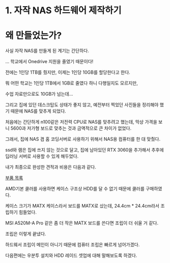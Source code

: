 # 1. 자작 NAS 하드웨어 제작하기

# 왜 만들었는가?

사실 자작 NAS를 만들게 된 계기는 간단하다.

… 학교에서 Onedrive 지원을 줄였기 때문이다!

전에는 1인당 1TB를 줬지만, 이제는 1인당 10GB를 할당한다고 한다.

뭐 어떤 학교는 1인당 1TB에서 1GB로 줄였다 하니 다행일지도 모르지만,

수업 자료만으로도 10GB가 넘는데…

그리고 집에 있던 데스크탑도 상태가 좋지 않고, 예전부터 찍었던 사진들을 정리해야 했기 때문에 NAS를 맞추게 되었다.

처음에는 간단하게 n100같은 저전력 CPU로 NAS를 맞추려고 했는데, 막상 가격을 보니 5600과 저가형 보드로 맞추는 것과 금액적으로 큰 차이가 없었다.

그래서, 집에 NAS 겸 홈 코딩서버로 사용하기 위해서 NAS용 컴퓨터를 한 대 맞췄다.

ssd와 램은 집에 쓰지 않는 것으로 달고, 집에 남아있던 RTX 3060을 추가해서 추후에 딥러닝 서버로 사용할 수 있게 해두었다.

내가 최종으로 완성한 견적과 비용은 다음과 같다.

[부품 목록](1%20%E1%84%8C%E1%85%A1%E1%84%8C%E1%85%A1%E1%86%A8%20NAS%20%E1%84%92%E1%85%A1%E1%84%83%E1%85%B3%E1%84%8B%E1%85%B0%E1%84%8B%E1%85%A5%20%E1%84%8C%E1%85%A6%E1%84%8C%E1%85%A1%E1%86%A8%E1%84%92%E1%85%A1%E1%84%80%E1%85%B5%205d7e3b0fae7f456d911d237d46223dc1/%E1%84%87%E1%85%AE%E1%84%91%E1%85%AE%E1%86%B7%20%E1%84%86%E1%85%A9%E1%86%A8%E1%84%85%E1%85%A9%E1%86%A8%20ea523384c58d4f08b8da57af74b67084.csv)

AMD기본 쿨러를 사용하면 케이스 구조상 HDD를 달 수 없기 때문에 쿨러를 구매하였다.

케이스 크기가 MATX 케이스라서 보드를 MATX로 샀는데, 24.4cm * 24.4cm라서 조립하기 힘들었다.

MSI A520M-A Pro 같은 좀 더 작은 MATX 보드를 쓴다면 조립이 더 쉬울 거 같다.

조립은 이렇게 끝냈다.

하드웨서 조립이 메인이 아니기 때문에 컴퓨터 조립은 빠르게 넘어가겠다.

다음편에는 우분투 설치와 HDD 레이드 셋업에 대해 말해보도록 하겠다.
